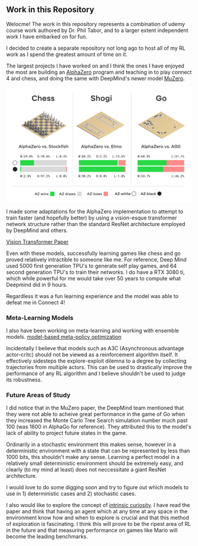 ## Work in this Repository

Welocme! The work in this repository represents a combination of udemy course work authored by Dr. Phil Tabor, and
to a larger extent independent work I have embarked on for fun.

I decided to create a separate repository not long ago to host all of my RL work as I spend the greatest amount
of time on it. 

The largest projects I have worked on and I think the ones I have enjoyed the most are building an 
[AlphaZero](https://github.com/jdm365/Reinforcement_Learning/tree/main/AlphaZero) program and teaching in to play
connect 4 and chess, and doing the same with DeepMind's newer model 
[MuZero](https://github.com/jdm365/Reinforcement_Learning/tree/main/MuZero).

![AlphaZero](AlphaZero.png)

I made some adaptations for the AlphaZero implementation to attempt to train faster (and hopefully better)
by using a vision-esque transformer network structure rather than the standard ResNet architecture employed
by DeepMind and others. 

[Vision Transformer Paper](https://arxiv.org/abs/2010.11929)

Even with these models, successfully learning games like chess and go proved relatively intractible to someone
like me. For reference, Deep Mind used 5000 first generation TPU's to generate self play games, and 64 second
generation TPU's to train their networks. I do have a RTX 3080 ti, which while powerful for me would take over 50 
years to compute what Deepmind did in 9 hours. 

Regardless it was a fun learning experience and the model was able to defeat me in Connect 4!

### Meta-Learning Models

I also have been working on meta-learning and working with ensemble models.
[model-based meta-policy optimization](https://arxiv.org/abs/1809.05214) 

Incidentally I believe that models such as A3C (Asynchronous advantage actor-critc) should not be viewed as a 
reinforcement algorithm itself. It effectively sidesteps the explore-exploit dilemna to a degree by collecting
trajectories from multiple actors. This can be used to drastically improve the performance of any RL algorithm and
I believe shouldn't be used to judge its robustness.

### Future Areas of Study

I did notice that in the MuZero paper, the DeepMind team mentioned that they were not able to acheive great 
performance in the game of Go when they increased the Monte Carlo Tree Search simulation number much past
100 (was 1600 in AlphaGo for reference). They attributed this to the model's lack of ability to project
future states in the game. 

Ordinarily in a stochastic environment this makes sense, however in a deterministic environment with
a state that can be represented by less than 1000 bits, this shouldn't make any sense. Learning a perfect
model in a relatively small deterministic environment should be extremely easy, and clearly (to my mind 
at least) does not neccessitate a giant ResNet architecture.

I would love to do some digging soon and try to figure out which models to use in 1) deterministic cases
and 2) stochastic cases.

I also would like to explore the concept of [intrinsic curiosity](https://arxiv.org/pdf/1705.05363.pdf).
I have read the paper and think that having an agent which at any time at any space in the environment
know how and when to explore is crucial and that this method of exploration is fascinating. I think this will
prove to be the ripest area of RL in the future and that measuring performance on games like Mario will
become the leading benchmarks.
